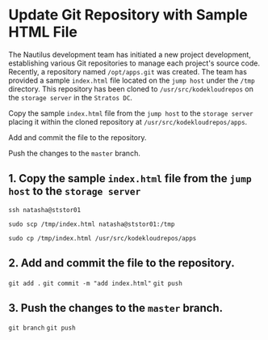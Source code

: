 # Update Git Repository with Sample HTML File
The Nautilus development team has initiated a new project development, establishing various Git repositories to manage each project's source code. Recently, a repository named `/opt/apps.git` was created. The team has provided a sample `index.html` file located on the `jump host` under the `/tmp` directory. This repository has been cloned to `/usr/src/kodekloudrepos` on the `storage server` in the `Stratos DC`.

Copy the sample `index.html` file from the `jump host` to the `storage server` placing it within the cloned repository at `/usr/src/kodekloudrepos/apps`.

Add and commit the file to the repository.

Push the changes to the `master` branch.

## 1. Copy the sample `index.html` file from the `jump host` to the `storage server`
`ssh natasha@ststor01`

`sudo scp /tmp/index.html natasha@ststor01:/tmp`

`sudo cp /tmp/index.html /usr/src/kodekloudrepos/apps`


## 2. Add and commit the file to the repository.
`git add .`
`git commit -m "add index.html"`
`git push`

## 3. Push the changes to the `master` branch.
`git branch`
`git push`


